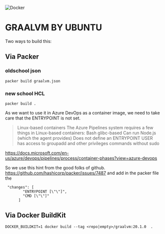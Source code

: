 ![Docker](https://github.com/SchwarzIT/graalvm-packer/workflows/Docker/badge.svg?branch=20.1.0)

# GRAALVM BY UBUNTU

Two ways to build this:

## Via Packer
### oldschool json
```
packer build graalvm.json
```
### new school HCL
```
packer build .
```

As we want to use it in Azure DevOps as a container image, we need to take care that the ENTRYPOINT is not set. 

>Linux-based containers
 The Azure Pipelines system requires a few things in Linux-based containers:
 Bash
 glibc-based
 Can run Node.js (which the agent provides)
 Does not define an ENTRYPOINT
 USER has access to groupadd and other privileges commands without sudo

https://docs.microsoft.com/en-us/azure/devops/pipelines/process/container-phases?view=azure-devops

So we use this hint from the good folks of github. https://github.com/hashicorp/packer/issues/7487 and add in the packer file the 
```
 "changes": [
        "ENTRYPOINT [\"\"]",
        "CMD [\"\"]"
      ]
```

## Via Docker BuildKit
```
DOCKER_BUILDKIT=1 docker build --tag <repo|empty>/graalvm:20.1.0  .
```
